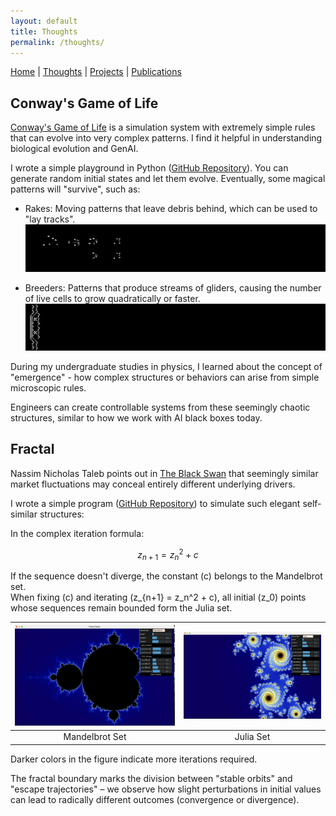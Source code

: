 ```yaml
---
layout: default
title: Thoughts
permalink: /thoughts/
---
```


[Home](/) | [Thoughts](/thoughts/) | [Projects](/projects/) | [Publications](/publications/)

## Conway's Game of Life

[Conway's Game of Life](https://en.wikipedia.org/wiki/Conway%27s_Game_of_Life) is a simulation system with extremely simple rules that can evolve into very complex patterns. I find it helpful in understanding biological evolution and GenAI.

I wrote a simple playground in Python ([GitHub Repository](https://github.com/KeriYuu/Conway-s-Game-of-Life)). You can generate random initial states and let them evolve. Eventually, some magical patterns will "survive", such as:

- Rakes: Moving patterns that leave debris behind, which can be used to "lay tracks".
![Rakes](./images/rake.gif)

- Breeders: Patterns that produce streams of gliders, causing the number of live cells to grow quadratically or faster.
![Breeders](./images/breeder.gif)


During my undergraduate studies in physics, I learned about the concept of "emergence" - how complex structures or behaviors can arise from simple microscopic rules. 

Engineers can create controllable systems from these seemingly chaotic structures, similar to how we work with AI black boxes today.


## Fractal

Nassim Nicholas Taleb points out in [The Black Swan](https://en.wikipedia.org/wiki/The_Black_Swan:_The_Impact_of_the_Highly_Improbable) that seemingly similar market fluctuations may conceal entirely different underlying drivers. 

I wrote a simple program ([GitHub Repository](https://github.com/KeriYuu/fractal-game)) to simulate such elegant self-similar structures:  

In the complex iteration formula:

$$
z_{n+1} = z_n^2 + c
$$

If the sequence doesn't diverge, the constant \(c\) belongs to the Mandelbrot set.  
When fixing \(c\) and iterating \(z_{n+1} = z_n^2 + c\), all initial \(z_0\) points whose sequences remain bounded form the Julia set.  

| ![Mandelbrot Set](./images/mandelbrot.png) | ![Julia Set](./images/julia.png)           |
|:------------------------------------------:|:------------------------------------------:|
| Mandelbrot Set                             | Julia Set                                  |

Darker colors in the figure indicate more iterations required.  

The fractal boundary marks the division between "stable orbits" and "escape trajectories" – we observe how slight perturbations in initial values can lead to radically different outcomes (convergence or divergence).